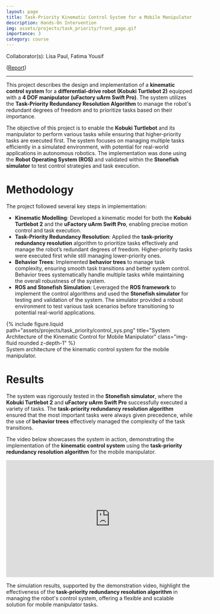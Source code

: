 ```yaml
---
layout: page
title: Task-Priority Kinematic Control System for a Mobile Manipulator
description: Hands-On Intervention
img: assets/projects/task_priority/front_page.gif
importance: 3
category: course
---
```


Collaborator(s): Lisa Paul, Fatima Yousif

([Report](https://drive.google.com/file/d/1MlIEQ87qab83ofVyapZVuY91HgkpM50H/view?usp=sharing))

---

This project describes the design and implementation of a **kinematic control system** for a **differential-drive robot (Kobuki Turtlebot 2)** equipped with a **4 DOF manipulator (uFactory uArm Swift Pro)**. The system utilizes the **Task-Priority Redundancy Resolution Algorithm** to manage the robot's redundant degrees of freedom and to prioritize tasks based on their importance.

The objective of this project is to enable the **Kobuki Turtlebot** and its manipulator to perform various tasks while ensuring that higher-priority tasks are executed first. The system focuses on managing multiple tasks efficiently in a simulated environment, with potential for real-world applications in autonomous robotics. The implementation was done using the **Robot Operating System (ROS)** and validated within the **Stonefish simulator** to test control strategies and task execution.

# Methodology

The project followed several key steps in implementation:

- **Kinematic Modelling**: Developed a kinematic model for both the **Kobuki Turtlebot 2** and the **uFactory uArm Swift Pro**, enabling precise motion control and task execution.
- **Task-Priority Redundancy Resolution**: Applied the **task-priority redundancy resolution** algorithm to prioritize tasks effectively and manage the robot’s redundant degrees of freedom. Higher-priority tasks were executed first while still managing lower-priority ones.
- **Behavior Trees**: Implemented **behavior trees** to manage task complexity, ensuring smooth task transitions and better system control. Behavior trees systematically handle multiple tasks while maintaining the overall robustness of the system.
- **ROS and Stonefish Simulation**: Leveraged the **ROS framework** to implement the control algorithms and used the **Stonefish simulator** for testing and validation of the system. The simulator provided a robust environment to test various task scenarios before transitioning to potential real-world applications.

<div class="row justify-content-sm-center">
    <div class="col-sm mt-3 mt-md-0">
        {% include figure.liquid path="assets/projects/task_priority/control_sys.png" title="System Architecture of the Kinematic Control for Mobile Manipulator" class="img-fluid rounded z-depth-1" %}
    </div>
</div>
<div class="caption">
    System architecture of the kinematic control system for the mobile manipulator.
</div>

# Results

The system was rigorously tested in the **Stonefish simulator**, where the **Kobuki Turtlebot 2** and **uFactory uArm Swift Pro** successfully executed a variety of tasks. The **task-priority redundancy resolution algorithm** ensured that the most important tasks were always given precedence, while the use of **behavior trees** effectively managed the complexity of the task transitions.

The video below showcases the system in action, demonstrating the implementation of the **kinematic control system** using the **task-priority redundancy resolution algorithm** for the mobile manipulator.

<div style="text-align: center;">
    <iframe width="560" height="315" src="https://www.youtube.com/embed/W0Ts6vgpDLE?si=rKfMl3aqbzGdKFP2" title="YouTube video player" frameborder="0" allow="accelerometer; autoplay; clipboard-write; encrypted-media; gyroscope; picture-in-picture; web-share" referrerpolicy="strict-origin-when-cross-origin" allowfullscreen></iframe>
</div>

The simulation results, supported by the demonstration video, highlight the effectiveness of the **task-priority redundancy resolution algorithm** in managing the robot's control system, offering a flexible and scalable solution for mobile manipulator tasks.
